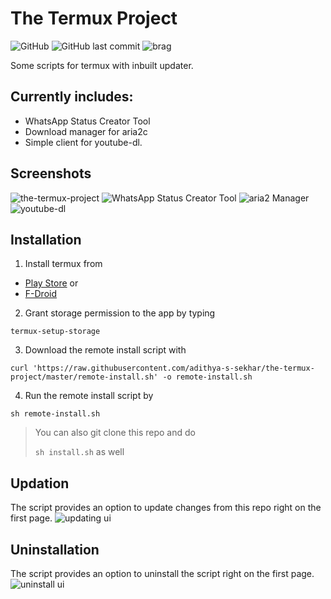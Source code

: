 # The Termux Project
![GitHub](https://img.shields.io/github/license/adithya-s-sekhar/the-termux-project) ![GitHub last commit](https://img.shields.io/github/last-commit/adithya-s-sekhar/the-termux-project?label=last%20updated) ![brag](https://img.shields.io/badge/made%20on-mobile-blue) 

Some scripts for termux with inbuilt updater.

## Currently includes:

- WhatsApp Status Creator Tool
- Download manager for aria2c
- Simple client for youtube-dl.

## Screenshots

![the-termux-project](https://github.com/adithya-s-sekhar/screenshot-repo/blob/master/the-termux-project/index.jpg?raw=true)
![WhatsApp Status Creator Tool](https://github.com/adithya-s-sekhar/screenshot-repo/blob/master/the-termux-project/wastatus.jpg?raw=true)
![aria2 Manager](https://github.com/adithya-s-sekhar/screenshot-repo/blob/master/the-termux-project/aria2.jpg?raw=true)
![youtube-dl](https://github.com/adithya-s-sekhar/screenshot-repo/blob/master/the-termux-project/yt.jpg?raw=true)

## Installation

1. Install termux from

- [Play Store](https://play.google.com/store/apps/details?id=com.termux) or
- [F-Droid](https://f-droid.org/en/packages/com.termux/)

2. Grant storage permission to the app by typing

`termux-setup-storage`

3. Download the remote install script with

`curl 'https://raw.githubusercontent.com/adithya-s-sekhar/the-termux-project/master/remote-install.sh' -o remote-install.sh`

4. Run the remote install script by

`sh remote-install.sh`

> You can also git clone this repo and do
>
> `sh install.sh` as well

## Updation

The script provides an option to update changes from this repo right on the first page.
![updating ui](https://github.com/adithya-s-sekhar/screenshot-repo/blob/master/the-termux-project/update.jpg?raw=true)

## Uninstallation

The script provides an option to uninstall the script right on the first page.
![uninstall ui](https://github.com/adithya-s-sekhar/screenshot-repo/blob/master/the-termux-project/uninstall.jpg?raw=true)
